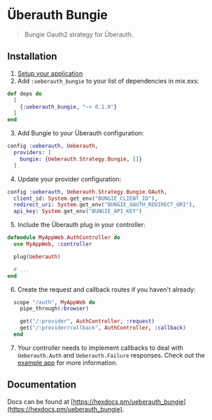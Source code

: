 # Überauth Bungie

> Bungie Oauth2 strategy for Überauth.

## Installation

1. [Setup your application](https://www.bungie.net/en/Application)
2. Add `:ueberauth_bungie` to your list of dependencies in mix.exs:

```elixir
def deps do
  [
    {:ueberauth_bungie, "~> 0.1.0"}
  ]
end
```

3. Add Bungie to your Überauth configuration:

```elixir
config :ueberauth, Ueberauth,
  providers: [
    bungie: {Ueberauth.Strategy.Bungie, []}
  ]
```

4. Update your provider configuration:

```elixir
config :ueberauth, Ueberauth.Strategy.Bungie.OAuth,
  client_id: System.get_env("BUNGIE_CLIENT_ID"),
  redirect_uri: System.get_env("BUNGIE_OAUTH_REDIRECT_URI"),
  api_key: System.get_env("BUNGIE_API_KEY")
```

5. Include the Überauth plug in your controller:

```elixir
defmodule MyAppWeb.AuthController do
  use MyAppWeb, :controller

  plug(Ueberauth)

  # ...
end
```

6. Create the request and callback routes if you haven't already:

```elixir
  scope "/auth", MyAppWeb do
    pipe_through(:browser)

    get("/:provider", AuthController, :request)
    get("/:provider/callback", AuthController, :callback)
  end
```

7. Your controller needs to implement callbacks to deal with `Ueberauth.Auth` and `Ueberauth.Failure` responses. Check out the [example app](https://github.com/ueberauth/ueberauth_example) for more information.

## Documentation

Docs can be found at [https://hexdocs.pm/ueberauth_bungie](https://hexdocs.pm/ueberauth_bungie).
